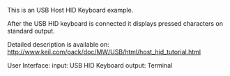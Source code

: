 This is an USB Host HID Keyboard example.

After the USB HID keyboard is connected it displays 
pressed characters on standard output.

Detailed description is available on:
http://www.keil.com/pack/doc/MW/USB/html/host_hid_tutorial.html

User Interface:         input:  USB HID Keyboard
                        output: Terminal
